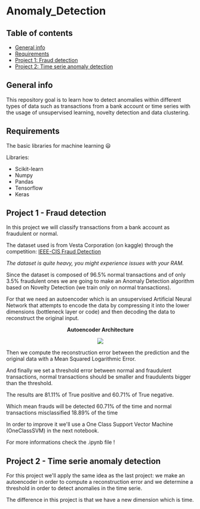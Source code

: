 # Anomaly_Detection

## Table of contents
* [General info](#general-info)
* [Requirements](#requirements)
* [Project 1: Fraud detection](#project-1---Fraud-detection)
* [Project 2: Time serie anomaly detection](#project-2---Time-serie-anomaly-detection)

## General info

This repository goal is to learn how to detect anomalies within different types of data such as transactions from a bank account or time series with the usage of unsupervised learning, novelty detection and data clustering.

## Requirements

The basic libraries for machine learning 😃

Libraries:
* Scikit-learn
* Numpy
* Pandas
* Tensorflow
* Keras

## Project 1 - Fraud detection

In this project we will classify transactions from a bank account as fraudulent or normal.

The dataset used is from Vesta Corporation (on kaggle) through the competition: <a href= https://www.kaggle.com/c/ieee-fraud-detection> IEEE-CIS Fraud Detection</a>

*The dataset is quite heavy, you might experience issues with your RAM.*

Since the dataset is composed of 96.5% normal transactions and of only 3.5% fraudulent ones we are going to make an Anomaly Detection algorithm based on Novelty Detection (we train only on normal transactions).

For that we need an autoencoder which is an unsupervised Artificial Neural Network that attempts to encode the data by compressing it into the lower dimensions (bottleneck layer or code) and then decoding the data to reconstruct the original input.

<p align="center"> <b>Autoencoder Architecture</b> </p>
<p align="center">
<img src="https://user-images.githubusercontent.com/65224852/143266758-c5f101bc-1787-4694-a30c-596f8b5df599.png">
</p>

Then we compute the reconstruction error between the prediction and the original data with a Mean Squared Logarithmic Error.

And finally we set a threshold error between normal and fraudulent transactions, normal transactions should be smaller and fraudulents bigger than the threshold.

The results are 81.11% of True positive and 60.71% of True negative.

Which mean frauds will be detected 60.71% of the time and normal transactions misclassified 18.89% of the time

In order to improve it we'll use a One Class Support Vector Machine (OneClassSVM) in the next notebook.

For more informations check the .ipynb file !

## Project 2 - Time serie anomaly detection

For this project we'll apply the same idea as the last project: we make an autoencoder in order to compute a reconstruction error and we determine a threshold in order to detect anomalies in the time serie.

The difference in this project is that we have a new dimension which is time.
